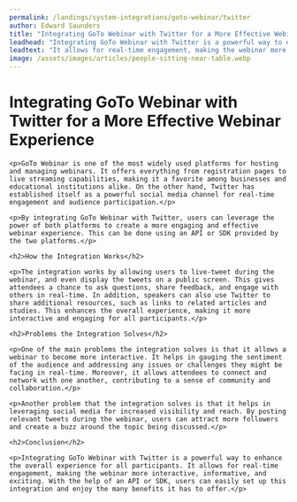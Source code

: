 ```yaml
---
permalink: /landings/system-integrations/goto-webinar/twitter
author: Edward Saunders
title: "Integrating GoTo Webinar with Twitter for a More Effective Webinar Experience"
leadhead: "Integrating GoTo Webinar with Twitter is a powerful way to enhance the overall experience for all participants"
leadtext: "It allows for real-time engagement, making the webinar more interactive, informative, and exciting. With the help of an API or SDK, users can easily set up this integration and enjoy the many benefits it has to offer."
image: /assets/images/articles/people-sitting-near-table.webp
---
```

<div class="arttext">	<h1>Integrating GoTo Webinar with Twitter for a More Effective Webinar Experience</h1>

	<p>GoTo Webinar is one of the most widely used platforms for hosting and managing webinars. It offers everything from registration pages to live streaming capabilities, making it a favorite among businesses and educational institutions alike. On the other hand, Twitter has established itself as a powerful social media channel for real-time engagement and audience participation.</p>

	<p>By integrating GoTo Webinar with Twitter, users can leverage the power of both platforms to create a more engaging and effective webinar experience. This can be done using an API or SDK provided by the two platforms.</p>

	<h2>How the Integration Works</h2>

	<p>The integration works by allowing users to live-tweet during the webinar, and even display the tweets on a public screen. This gives attendees a chance to ask questions, share feedback, and engage with others in real-time. In addition, speakers can also use Twitter to share additional resources, such as links to related articles and studies. This enhances the overall experience, making it more interactive and engaging for all participants.</p>

	<h2>Problems the Integration Solves</h2>

	<p>One of the main problems the integration solves is that it allows a webinar to become more interactive. It helps in gauging the sentiment of the audience and addressing any issues or challenges they might be facing in real-time. Moreover, it allows attendees to connect and network with one another, contributing to a sense of community and collaboration.</p>

	<p>Another problem that the integration solves is that it helps in leveraging social media for increased visibility and reach. By posting relevant tweets during the webinar, users can attract more followers and create a buzz around the topic being discussed.</p>

	<h2>Conclusion</h2>

	<p>Integrating GoTo Webinar with Twitter is a powerful way to enhance the overall experience for all participants. It allows for real-time engagement, making the webinar more interactive, informative, and exciting. With the help of an API or SDK, users can easily set up this integration and enjoy the many benefits it has to offer.</p>
</div>